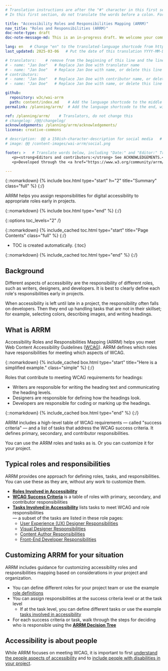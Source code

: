 ```yaml
---
# Translation instructions are after the "#" character in this first section. They are comments that do not show up in the web page. You do not need to translate the instructions after #.
# In this first section, do not translate the words before a colon. For example, do not translate "title:". Do translate the text after "title:".

title: "Accessibility Roles and Responsibilities Mapping (ARRM)"
nav_title: "Roles and Responsibilities (ARRM)"
doc-note-type: draft
doc-note-message-md: This is an in-progress draft. We welcome your comments via GitHub or email from the links below under [Help improve this page](#helpimprove). You are also welcome to join the [ARRM Community Group](https://www.w3.org/community/arrm/) to contribute.

lang: en   # Change "en" to the translated-language shortcode from https://www.iana.org/assignments/language-subtag-registry/language-subtag-registry
last_updated: 2025-03-06   # Put the date of this translation YYYY-MM-DD (with month in the middle)

# translators:    # remove from the beginning of this line and the lines below: "# " (the hash sign and the space)
# - name: "Jan Doe"   # Replace Jan Doe with translator name
# - name: "Jan Doe"   # Replace Jan Doe with name, or delete this line if not multiple translators
# contributors:
# - name: "Jan Doe"   # Replace Jan Doe with contributor name, or delete this line if none
# - name: "Jan Doe"   # Replace Jan Doe with name, or delete this line if not multiple contributors

github:
  repository: w3c/wai-arrm
  path: content/index.md    # Add the language shortcode to the middle of the filename, for example: content/index.fr.md
permalink: /planning/arrm/  # Add the language shortcode to the end, with no slash at end, for example: /planning/arrm/fr

ref: /planning/arrm/    # Translators, do not change this
# changelog: /@@/changelog/
acknowledgements: /planning/arrm/acknowledgements/
license: creative-commons

# description:  @@ a 150ish-character-description for social media   # translate the description
# image: @@ /content-images/wai-arrm/social.png

footer: >   # Translate words below, including "Date:" and "Editor:" Translate the Working Group name. Leave the Working Group acronym in English. Do *not* change the dates in the footer below.
   <p><strong>Editors and contributors:</strong> See ACKNOWLEDGEMENTS.</p>
   <p>Developed through the <a href="https://www.w3.org/community/arrm/">Accessibility Roles and Responsibilities Mapping (ARRM) Community Group</a> at W3C. Initially developed with the Accessibility Education and Outreach Working Group (<a href="https://www.w3.org/WAI/about/groups/eowg/">EOWG</a>).</p>

---
```


{::nomarkdown}
{% include box.html type="start" h="2" title="Summary" class="full" %}
{:/}

ARRM helps you assign responsibilities for digital accessibility to appropriate roles early in projects.

{::nomarkdown}
{% include box.html type="end" %}
{:/}

{::options toc_levels="2" /}

{::nomarkdown}
{% include_cached toc.html type="start" title="Page Contents" class="full" %}
{:/}

-   TOC is created automatically.
{:toc}

{::nomarkdown}
{% include_cached toc.html type="end" %}
{:/}


## Background

Different aspects of accessibility are the responsibility of different roles, such as writers, designers, and developers. It is best to clearly define each role's responsibilities early in projects.

When accessibility is left until late in a project, the responsibility often falls on developers. Then they end up handling tasks that are not in their skillset; for example, selecting colors, describing images, and writing headings.

## What is ARRM

Accessibility Roles and Responsibilities Mapping (ARRM) helps you meet Web Content Accessibility Guidelines ([WCAG](https://www.w3.org/WAI/standards-guidelines/wcag/)). ARRM defines which roles have responsibilities for meeting which aspects of WCAG.

{::nomarkdown}
{% include_cached box.html type="start" title="Here is a simplified example." class="simple" %}
{:/}

Roles that contribute to meeting WCAG requirements for headings:
* Writers are responsible for writing the heading text and communicating the heading levels.
* Designers are responsible for defining how the headings look.
* Developers are responsible for coding or marking up the headings.

{::nomarkdown}
{% include_cached box.html type="end" %}
{:/}

ARRM includes a high-level table of WCAG requirements — called "success criteria" — and a list of tasks that address the WCAG success criteria. It defines primary, secondary, and contributor responsibilities.

You can use the ARRM roles and tasks as is. Or you can customize it for your project.

## Typical roles and responsibilities

ARRM provides one approach for defining roles, tasks, and responsibilities. You can use these as they are, without any work to customize them.

* **[Roles Involved in Accessibility](roles)**
* **[WCAG Success Criteria](wcag-sc)** is a table of roles with primary, secondary, and contributor responsibilities
* **[Tasks Involved in Accessibility](tasks)** lists tasks to meet WCAG and role responsibilities<br>— a subset of the tasks are listed in these role pages:
  * [User Experience (UX) Designer Responsibilities](user-experience)
  * [Visual Designer Responsibilities](visual-designer)
  * [Content Author Responsibilities](content-author)
  * [Front-End Developer Responsibilities](front-end)

## Customizing ARRM for your situation

ARRM includes guidance for customizing accessibility roles and responsibilities mapping based on considerations in your project and organization.

* You can define different roles for your project team or use the example [role definitions](roles)
* You can assign responsibilities at the success criteria level or at the task level
	* If at the task level, you can define different tasks or use the example [tasks involved in accessibility](tasks)
* For each success criteria or task, walk through the steps for deciding who is responsible using the **[ARRM Decision Tree](decision-tree)**

## Accessibility is about people

While ARRM focuses on meeting WCAG, it is important to first [understand the people aspects of accessibility](https://www.w3.org/WAI/people/) and to [include people with disabilities in your project](https://www.w3.org/WAI/planning/involving-users/).
